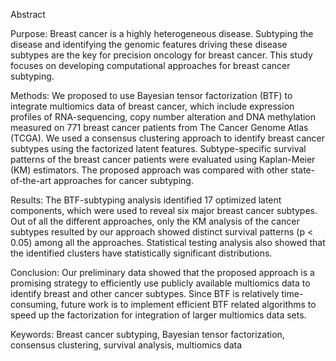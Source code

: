 Abstract

Purpose: Breast cancer is a highly heterogeneous disease. Subtyping the disease and identifying the genomic features driving these disease subtypes are the key for precision oncology for breast cancer. This study focuses on developing computational approaches for breast cancer subtyping. 

Methods: We proposed to use Bayesian tensor factorization (BTF) to integrate multiomics data of breast cancer, which include expression profiles of RNA-sequencing, copy number alteration and DNA methylation measured on 771 breast cancer patients from The Cancer Genome Atlas (TCGA). We used a consensus clustering approach to identify breast cancer subtypes using the factorized latent features. Subtype-specific survival patterns of the breast cancer patients were evaluated using Kaplan-Meier (KM) estimators. The proposed approach was compared with other state-of-the-art approaches for cancer subtyping. 

Results: The BTF-subtyping analysis identified 17 optimized latent components, which were used to reveal six major breast cancer subtypes. Out of all the different approaches, only the KM analysis of the cancer subtypes resulted by our approach showed distinct survival patterns (p < 0.05) among all the approaches. Statistical testing analysis also showed that the identified clusters have statistically significant distributions. 

Conclusion: Our preliminary data showed that the proposed approach is a promising strategy to efficiently use publicly available multiomics data to identify breast and other cancer subtypes. Since BTF is relatively time-consuming, future work is to implement efficient BTF related algorithms to speed up the factorization for integration of larger multiomics data sets.

Keywords: Breast cancer subtyping, Bayesian tensor factorization, consensus clustering, survival analysis, multiomics data
